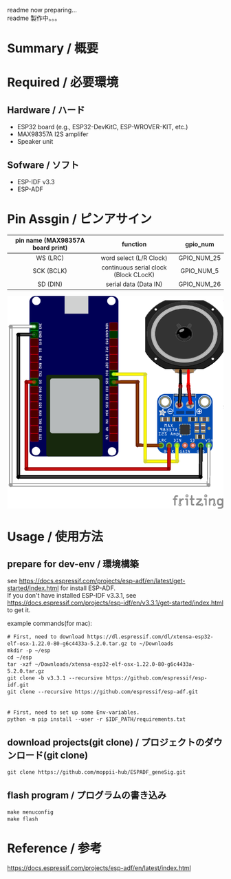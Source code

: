 readme now preparing...  
readme 製作中。。。


# Summary / 概要



# Required / 必要環境
## Hardware / ハード
* ESP32 board (e.g., ESP32-DevKitC, ESP-WROVER-KIT, etc.)
* MAX98357A I2S amplifer
* Speaker unit

## Sofware / ソフト
* ESP-IDF v3.3
* ESP-ADF


# Pin Assgin / ピンアサイン
| pin name (MAX98357A board print) | function | gpio_num |
|:---:|:---:|:---:|
| WS (LRC) | word select (L/R Clock) | GPIO_NUM_25 |
| SCK (BCLK) | continuous serial clock (Block CLocK) | GPIO_NUM_5 |
| SD (DIN) | serial data (Data IN) | GPIO_NUM_26 |

![Wiring](https://github.com/moppii-hub/ESPADF_geneSig/blob/master/ESP32_I2S_example_modified_wiring.png)


# Usage / 使用方法
## prepare for dev-env / 環境構築
see https://docs.espressif.com/projects/esp-adf/en/latest/get-started/index.html for install ESP-ADF.  
If you don't have installed ESP-IDF v3.3.1, see https://docs.espressif.com/projects/esp-idf/en/v3.3.1/get-started/index.html to get it.  
  
example commands(for mac):  
```
# First, need to download https://dl.espressif.com/dl/xtensa-esp32-elf-osx-1.22.0-80-g6c4433a-5.2.0.tar.gz to ~/Downloads
mkdir -p ~/esp
cd ~/esp
tar -xzf ~/Downloads/xtensa-esp32-elf-osx-1.22.0-80-g6c4433a-5.2.0.tar.gz
git clone -b v3.3.1 --recursive https://github.com/espressif/esp-idf.git
git clone --recursive https://github.com/espressif/esp-adf.git


# First, need to set up some Env-variables.
python -m pip install --user -r $IDF_PATH/requirements.txt
```


## download projects(git clone) / プロジェクトのダウンロード(git clone)
```
git clone https://github.com/moppii-hub/ESPADF_geneSig.git
```


## flash program / プログラムの書き込み
```
make menuconfig
make flash
```

# Reference / 参考
https://docs.espressif.com/projects/esp-adf/en/latest/index.html


